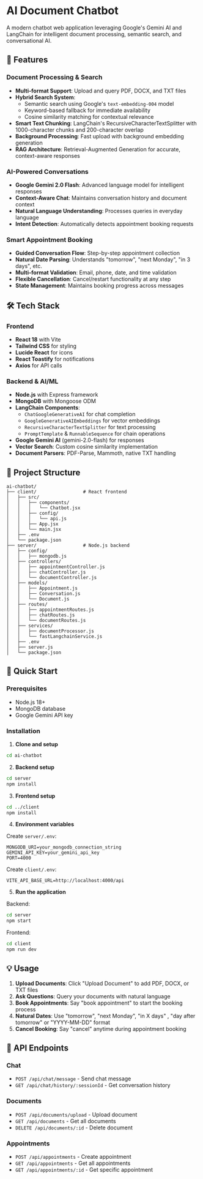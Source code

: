 # AI Document Chatbot

A modern chatbot web application leveraging Google's Gemini AI and LangChain for intelligent document processing, semantic search, and conversational AI.

## 🚀 Features

### Document Processing & Search
- **Multi-format Support**: Upload and query PDF, DOCX, and TXT files
- **Hybrid Search System**: 
  - Semantic search using Google's `text-embedding-004` model
  - Keyword-based fallback for immediate availability
  - Cosine similarity matching for contextual relevance
- **Smart Text Chunking**: LangChain's RecursiveCharacterTextSplitter with 1000-character chunks and 200-character overlap
- **Background Processing**: Fast upload with background embedding generation
- **RAG Architecture**: Retrieval-Augmented Generation for accurate, context-aware responses

### AI-Powered Conversations
- **Google Gemini 2.0 Flash**: Advanced language model for intelligent responses
- **Context-Aware Chat**: Maintains conversation history and document context
- **Natural Language Understanding**: Processes queries in everyday language
- **Intent Detection**: Automatically detects appointment booking requests

### Smart Appointment Booking
- **Guided Conversation Flow**: Step-by-step appointment collection
- **Natural Date Parsing**: Understands "tomorrow", "next Monday", "in 3 days", etc.
- **Multi-format Validation**: Email, phone, date, and time validation
- **Flexible Cancellation**: Cancel/restart functionality at any step
- **State Management**: Maintains booking progress across messages

## 🛠 Tech Stack

### Frontend
- **React 18** with Vite
- **Tailwind CSS** for styling
- **Lucide React** for icons
- **React Toastify** for notifications
- **Axios** for API calls

### Backend & AI/ML
- **Node.js** with Express framework
- **MongoDB** with Mongoose ODM
- **LangChain Components**:
  - `ChatGoogleGenerativeAI` for chat completion
  - `GoogleGenerativeAIEmbeddings` for vector embeddings
  - `RecursiveCharacterTextSplitter` for text processing
  - `PromptTemplate` & `RunnableSequence` for chain operations
- **Google Gemini AI** (gemini-2.0-flash) for responses
- **Vector Search**: Custom cosine similarity implementation
- **Document Parsers**: PDF-Parse, Mammoth, native TXT handling

## 📁 Project Structure

```
ai-chatbot/
├── client/                 # React frontend
│   ├── src/
│   │   ├── components/
│   │   │   └── Chatbot.jsx
│   │   ├── config/
│   │   │   └── api.js
│   │   ├── App.jsx
│   │   └── main.jsx
│   ├── .env
│   └── package.json
├── server/                 # Node.js backend
│   ├── config/
│   │   ├── mongodb.js
│   ├── controllers/
│   │   ├── appointmentController.js
│   │   ├── chatController.js
│   │   └── documentController.js
│   ├── models/
│   │   ├── Appointment.js
│   │   ├── Conversation.js
│   │   └── Document.js
│   ├── routes/
│   │   ├── appointmentRoutes.js
│   │   ├── chatRoutes.js
│   │   └── documentRoutes.js
│   ├── services/
│   │   ├── documentProcessor.js
│   │   └── fastLangchainService.js
│   ├── .env
│   ├── server.js
│   └── package.json
```

## 🚀 Quick Start

### Prerequisites
- Node.js 18+
- MongoDB database
- Google Gemini API key

### Installation

1. **Clone and setup**
```bash
cd ai-chatbot
```

2. **Backend setup**
```bash
cd server
npm install
```

3. **Frontend setup**
```bash
cd ../client
npm install
```

4. **Environment variables**

Create `server/.env`:
```env
MONGODB_URI=your_mongodb_connection_string
GEMINI_API_KEY=your_gemini_api_key
PORT=4000
```

Create `client/.env`:
```env
VITE_API_BASE_URL=http://localhost:4000/api
```

5. **Run the application**

Backend:
```bash
cd server
npm start
```

Frontend:
```bash
cd client
npm run dev
```

## 💡 Usage

1. **Upload Documents**: Click "Upload Document" to add PDF, DOCX, or TXT files
2. **Ask Questions**: Query your documents with natural language
3. **Book Appointments**: Say "book appointment" to start the booking process
4. **Natural Dates**: Use "tomorrow", "next Monday", "in X days" , "day after tomorrow" or "YYYY-MM-DD" format
5. **Cancel Booking**: Say "cancel" anytime during appointment booking

## 🔧 API Endpoints

### Chat
- `POST /api/chat/message` - Send chat message
- `GET /api/chat/history/:sessionId` - Get conversation history

### Documents
- `POST /api/documents/upload` - Upload document
- `GET /api/documents` - Get all documents
- `DELETE /api/documents/:id` - Delete document

### Appointments
- `POST /api/appointments` - Create appointment
- `GET /api/appointments` - Get all appointments
- `GET /api/appointments/:id` - Get specific appointment

